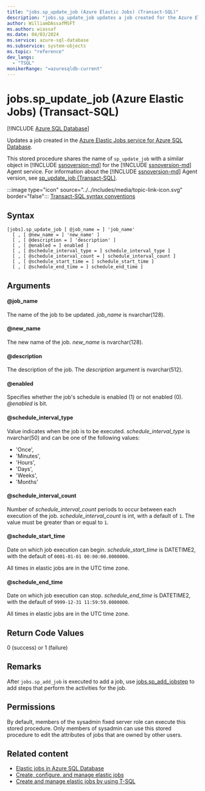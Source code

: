 ```yaml
---
title: "jobs.sp_update_job (Azure Elastic Jobs) (Transact-SQL)"
description: "jobs.sp_update_job updates a job created for the Azure Elastic Jobs service for Azure SQL Database."
author: WilliamDAssafMSFT
ms.author: wiassaf
ms.date: 04/03/2024
ms.service: azure-sql-database
ms.subservice: system-objects
ms.topic: "reference"
dev_langs:
  - "TSQL"
monikerRange: "=azuresqldb-current"
---
```

# jobs.sp_update_job (Azure Elastic Jobs) (Transact-SQL)

[!INCLUDE [Azure SQL Database](../../includes/applies-to-version/asdb.md)]

Updates a job created in the [Azure Elastic Jobs service for Azure SQL Database](/azure/azure-sql/database/elastic-jobs-overview?view=azuresql-db&preserve-view=true).

This stored procedure shares the name of `sp_update_job` with a similar object in [!INCLUDE [ssnoversion-md](../../includes/ssnoversion-md.md)] for the [!INCLUDE [ssnoversion-md](../../includes/ssnoversion-md.md)] Agent service. For information about the [!INCLUDE [ssnoversion-md](../../includes/ssnoversion-md.md)] Agent version, see [sp_update_job (Transact-SQL)](sp-update-job-transact-sql.md).

:::image type="icon" source="../../includes/media/topic-link-icon.svg" border="false"::: [Transact-SQL syntax conventions](../../t-sql/language-elements/transact-sql-syntax-conventions-transact-sql.md)

## Syntax

```syntaxsql
[jobs].sp_update_job [ @job_name = ] 'job_name'  
  [ , [ @new_name = ] 'new_name' ]
  [ , [ @description = ] 'description' ]
  [ , [ @enabled = ] enabled ]
  [ , [ @schedule_interval_type = ] schedule_interval_type ]  
  [ , [ @schedule_interval_count = ] schedule_interval_count ]
  [ , [ @schedule_start_time = ] schedule_start_time ]
  [ , [ @schedule_end_time = ] schedule_end_time ]
```

## Arguments

#### @job_name

The name of the job to be updated. *job_name* is nvarchar(128).

#### @new_name

The new name of the job. *new_name* is nvarchar(128).

#### @description  

The description of the job. The *description* argument is nvarchar(512).

#### @enabled  

Specifies whether the job's schedule is enabled (1) or not enabled (0). *@enabled* is bit.

#### @schedule_interval_type

Value indicates when the job is to be executed. *schedule_interval_type* is nvarchar(50) and can be one of the following values:

- 'Once',
- 'Minutes',
- 'Hours',
- 'Days',
- 'Weeks',
- 'Months'

#### @schedule_interval_count

Number of *schedule_interval_count* periods to occur between each execution of the job. *schedule_interval_count* is int, with a default of `1`. The value must be greater than or equal to `1`.

#### @schedule_start_time

Date on which job execution can begin. *schedule_start_time* is DATETIME2, with the default of `0001-01-01 00:00:00.0000000`.

All times in elastic jobs are in the UTC time zone.

#### @schedule_end_time

Date on which job execution can stop. *schedule_end_time* is DATETIME2, with the default of `9999-12-31 11:59:59.0000000`.

All times in elastic jobs are in the UTC time zone.

## Return Code Values

0 (success) or 1 (failure)

## Remarks

After `jobs.sp_add_job` is executed to add a job, use [jobs.sp_add_jobstep](sp-add-jobstep-elastic-jobs-transact-sql.md) to add steps that perform the activities for the job.

## Permissions

By default, members of the sysadmin fixed server role can execute this stored procedure. Only members of sysadmin can use this stored procedure to edit the attributes of jobs that are owned by other users.

## Related content

- [Elastic jobs in Azure SQL Database](/azure/azure-sql/database/elastic-jobs-overview?view=azuresql-db&preserve-view=true)
- [Create, configure, and manage elastic jobs](/azure/azure-sql/database/elastic-jobs-tutorial?view=azuresql-db&preserve-view=true)
- [Create and manage elastic jobs by using T-SQL](/azure/azure-sql/database/elastic-jobs-tsql-create-manage?view=azuresql-db&preserve-view=true)
